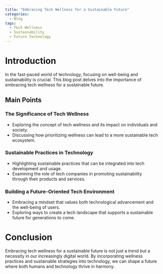 ```yaml
---
title: "Embracing Tech Wellness for a Sustainable Future"
categories:
  - Blog
tags:
  - Tech Wellness
  - Sustainability
  - Future Technology
---
```


# Introduction
In the fast-paced world of technology, focusing on well-being and sustainability is crucial. This blog post delves into the importance of embracing tech wellness for a sustainable future.

## Main Points
### The Significance of Tech Wellness
- Exploring the concept of tech wellness and its impact on individuals and society.
- Discussing how prioritizing wellness can lead to a more sustainable tech ecosystem.

### Sustainable Practices in Technology
- Highlighting sustainable practices that can be integrated into tech development and usage.
- Examining the role of tech companies in promoting sustainability through their products and services.

### Building a Future-Oriented Tech Environment
- Embracing a mindset that values both technological advancement and the well-being of users.
- Exploring ways to create a tech landscape that supports a sustainable future for generations to come.

# Conclusion
Embracing tech wellness for a sustainable future is not just a trend but a necessity in our increasingly digital world. By incorporating wellness practices and sustainable strategies into technology, we can shape a future where both humans and technology thrive in harmony.